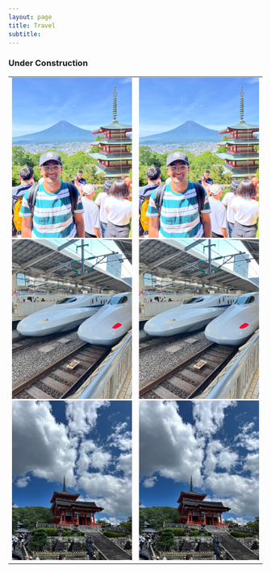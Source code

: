 ```yaml
---
layout: page
title: Travel
subtitle:
---
```

### Under Construction

<!--
<div id="slideshow">
	<div class="slide-fade">
		<div class="slide">
			<img src="{{ 'assets/img/japan/IMG_1001.jpg' | relative_url }}" alt="Not found" />
		</div>
		<div class="slide">
			<img src="{{ 'assets/img/japan/IMG_1719.jpg' | relative_url }}" alt="Not found" />
		</div>
		<div class="slide">
			<img src="{{ 'assets/img/japan/IMG_1776.jpg' | relative_url }}" alt="Not found" />
		</div>
		<div class="slide">
			<img src="{{ 'assets/img/japan/IMG_1795.jpg' | relative_url }}" alt="Not found" />
		</div>
		<div class="slide">
			<img src="{{ 'assets/img/japan/IMG_2120.jpg' | relative_url }}" alt="Not found" />
		</div>
		<div class="slide">
			<img src="{{ 'assets/img/japan/IMG_2354.jpg' | relative_url }}" alt="Not found" />
		</div>
		<figcaption>Japan</figcaption>
	</div>
</div>-->

<table class="table">
  <tr>
    <td>
      <div class="slick-slider">
        <div><img src="/assets/img/japan/IMG_1001.jpg" alt="Slide 1"></div>
        <div><img src="/assets/img/japan/IMG_1719.jpg" alt="Slide 2"></div>
        <div><img src="/assets/img/japan/IMG_1776.jpg" alt="Slide 3"></div>
		    <!--<div><img src="/assets/img/japan/IMG_1795.jpg" alt="Slide 4"></div>
		    <div><img src="/assets/img/japan/IMG_2120.jpg" alt="Slide 5"></div>
		    <div><img src="/assets/img/japan/IMG_2354.jpg" alt="Slide 6"></div>-->
      </div>
    </td>
    <td>
      <div class="slick-slider">
        <div><img src="/assets/img/japan/IMG_1001.jpg" alt="Slide 1"></div>
        <div><img src="/assets/img/japan/IMG_1719.jpg" alt="Slide 2"></div>
        <div><img src="/assets/img/japan/IMG_1776.jpg" alt="Slide 3"></div>
		    <!--<div><img src="/assets/img/japan/IMG_1795.jpg" alt="Slide 4"></div>
		    <div><img src="/assets/img/japan/IMG_2120.jpg" alt="Slide 5"></div>
		    <div><img src="/assets/img/japan/IMG_2354.jpg" alt="Slide 6"></div>-->
      </div>
    </td>
  </tr>
</table>


<!--
<div id="slideshow">
<div class="slideshow-container">
  <div class="slide fade">
    <img src="assets/img/japan/IMG_1001.jpg" alt="Slide 1" />
  </div>
  <div class="slide fade">
    <img src="assets/img/japan/IMG_1719.jpg" alt="Slide 2" />
  </div>
  <div class="slide fade">
    <img src="assets/img/japan/IMG_1776.jpg" alt="Slide 3" />
  </div>
  <div class="slide fade">
    <img src="assets/img/japan/IMG_1795.jpg" alt="Slide 4" />	
  </div>
</div> 
</div>
-->
